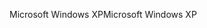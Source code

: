 <span data-ttu-id="3bbf3-101">Microsoft Windows XP</span><span class="sxs-lookup"><span data-stu-id="3bbf3-101">Microsoft Windows XP</span></span>